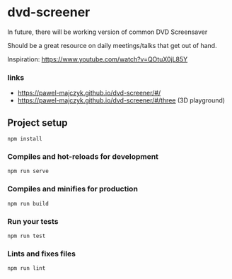 # dvd-screener
In future, there will be working version of common DVD Screensaver

Should be a great resource on daily meetings/talks that get out of hand.

Inspiration: https://www.youtube.com/watch?v=QOtuX0jL85Y

### links

+ https://pawel-majczyk.github.io/dvd-screener/#/
+ https://pawel-majczyk.github.io/dvd-screener/#/three (3D playground)


## Project setup
```
npm install
```

### Compiles and hot-reloads for development
```
npm run serve
```

### Compiles and minifies for production
```
npm run build
```

### Run your tests
```
npm run test
```

### Lints and fixes files
```
npm run lint
```
